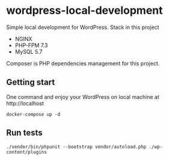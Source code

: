# wordpress-local-development
Simple local development for WordPress. Stack in this project
- NGINX
- PHP-FPM 7.3
- MySQL 5.7

Composer is PHP dependencies management for this project.

## Getting start
One command and enjoy your WordPress on local machine at http://localhost
```
docker-compose up -d
```


## Run tests

```
./vendor/bin/phpunit --bootstrap vendor/autoload.php ./wp-content/plugins
```
